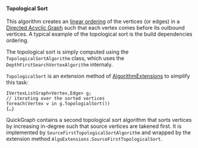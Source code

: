 #### Topological Sort

This algorithm creates an [linear ordering](http://en.wikipedia.org/wiki/Topological_sort) of the vertices (or edges) in a [Directed Acyclic Graph](http://en.wikipedia.org/wiki/Directed_acyclic_graph) such that each vertex comes before its outbound vertices. A typical example of the topological sort is the build dependencies ordering.

The topological sort is simply computed using the `TopologicalSortAlgorithm` class, 
which uses the `DepthFirstSearchVertexAlgorithm` internaly. 

`TopologicalSort` is an extension method of [AlgorithmExtensions](AlgorithmExtensions) to simplify this task:
```
IVertexListGraph<Vertex,Edge> g;
// iterating over the sorted vertices
foreach(Vertex v in g.TopologialSort())
{…}
```
QuickGraph contains a second topological sort algorithm that sorts vertices by increasing in-degree such that source vertices are takened first. It is implemented by `SourceFirstTopologicalSortAlgorithm` and wrapped by the extension method `AlgoExtensions.SourceFirstTopologicalSort`.
